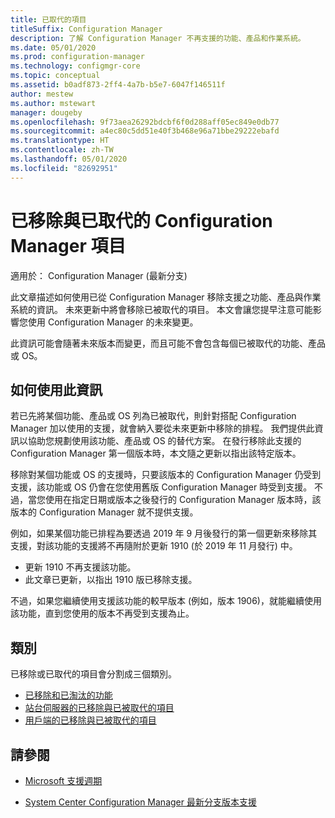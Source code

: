 ```yaml
---
title: 已取代的項目
titleSuffix: Configuration Manager
description: 了解 Configuration Manager 不再支援的功能、產品和作業系統。
ms.date: 05/01/2020
ms.prod: configuration-manager
ms.technology: configmgr-core
ms.topic: conceptual
ms.assetid: b0adf873-2ff4-4a7b-b5e7-6047f146511f
author: mestew
ms.author: mstewart
manager: dougeby
ms.openlocfilehash: 9f73aea26292bdcbf6f0d288aff05ec849e0db77
ms.sourcegitcommit: a4ec80c5dd51e40f3b468e96a71bbe29222ebafd
ms.translationtype: HT
ms.contentlocale: zh-TW
ms.lasthandoff: 05/01/2020
ms.locfileid: "82692951"
---
```

# <a name="removed-and-deprecated-items-for-configuration-manager"></a>已移除與已取代的 Configuration Manager 項目

適用於：  Configuration Manager (最新分支)

此文章描述如何使用已從 Configuration Manager 移除支援之功能、產品與作業系統的資訊。 未來更新中將會移除已被取代的項目。 本文會讓您提早注意可能影響您使用 Configuration Manager 的未來變更。  

此資訊可能會隨著未來版本而變更，而且可能不會包含每個已被取代的功能、產品或 OS。  

## <a name="how-to-use-this-information"></a>如何使用此資訊

若已先將某個功能、產品或 OS 列為已被取代，則針對搭配 Configuration Manager 加以使用的支援，就會納入要從未來更新中移除的排程。 我們提供此資訊以協助您規劃使用該功能、產品或 OS 的替代方案。 在發行移除此支援的 Configuration Manager 第一個版本時，本文隨之更新以指出該特定版本。  

移除對某個功能或 OS 的支援時，只要該版本的 Configuration Manager 仍受到支援，該功能或 OS 仍會在您使用舊版 Configuration Manager 時受到支援。 不過，當您使用在指定日期或版本之後發行的 Configuration Manager 版本時，該版本的 Configuration Manager 就不提供支援。

例如，如果某個功能已排程為要透過 2019 年 9 月後發行的第一個更新來移除其支援，對該功能的支援將不再隨附於更新 1910 (於 2019 年 11 月發行) 中。

- 更新 1910 不再支援該功能。
- 此文章已更新，以指出 1910 版已移除支援。

不過，如果您繼續使用支援該功能的較早版本 (例如，版本 1906)，就能繼續使用該功能，直到您使用的版本不再受到支援為止。

## <a name="categories"></a>類別

已移除或已取代的項目會分割成三個類別。  

- [已移除和已淘汰的功能](removed-and-deprecated-cmfeatures.md)
- [站台伺服器的已移除與已被取代的項目](removed-and-deprecated-server.md)
- [用戶端的已移除與已被取代的項目](removed-and-deprecated-client.md)

## <a name="see-also"></a>請參閱

- [Microsoft 支援週期](https://support.microsoft.com/lifecycle)

- [System Center Configuration Manager 最新分支版本支援](../../../servers/manage/current-branch-versions-supported.md)
